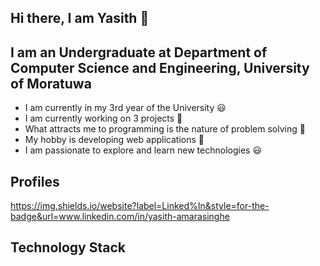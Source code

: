 ## Hi there, I am Yasith 🙂

## I am an Undergraduate at Department of Computer Science and Engineering, University of Moratuwa

- I am currently in my 3rd year of the University 😃
- I am currently working on 3 projects 🤗
- What attracts me to programming is the nature of problem solving 🤩
- My hobby is developing web applications 🖤
- I am passionate to explore and learn new technologies 😃

## Profiles

https://img.shields.io/website?label=Linked%In&style=for-the-badge&url=www.linkedin.com/in/yasith-amarasinghe

## Technology Stack

[linkedin]: www.linkedin.com/in/yasith-amarasinghe
